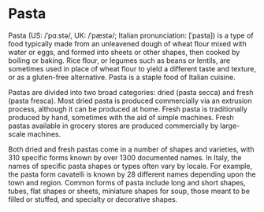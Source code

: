 # Pasta

Pasta (US: /ˈpɑːstə/, UK: /ˈpæstə/; Italian pronunciation: [ˈpasta]) is a type of food typically made from an unleavened dough of wheat flour mixed with water or eggs, and formed into sheets or other shapes, then cooked by boiling or baking. Rice flour, or legumes such as beans or lentils, are sometimes used in place of wheat flour to yield a different taste and texture, or as a gluten-free alternative. Pasta is a staple food of Italian cuisine.

Pastas are divided into two broad categories: dried (pasta secca) and fresh (pasta fresca). Most dried pasta is produced commercially via an extrusion process, although it can be produced at home. Fresh pasta is traditionally produced by hand, sometimes with the aid of simple machines. Fresh pastas available in grocery stores are produced commercially by large-scale machines.

Both dried and fresh pastas come in a number of shapes and varieties, with 310 specific forms known by over 1300 documented names. In Italy, the names of specific pasta shapes or types often vary by locale. For example, the pasta form cavatelli is known by 28 different names depending upon the town and region. Common forms of pasta include long and short shapes, tubes, flat shapes or sheets, miniature shapes for soup, those meant to be filled or stuffed, and specialty or decorative shapes.